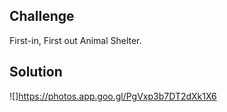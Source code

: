 ## Challenge
First-in, First out Animal Shelter.


## Solution

![]https://photos.app.goo.gl/PgVxp3b7DT2dXk1X6